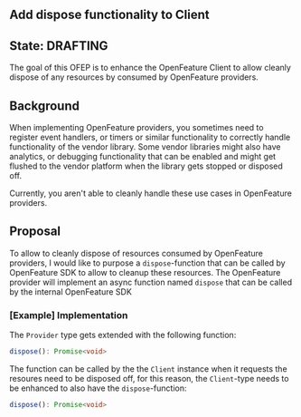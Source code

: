 ## Add dispose functionality to Client

## State: DRAFTING

The goal of this OFEP is to enhance the OpenFeature Client to allow cleanly dispose of any resources by consumed by OpenFeature providers.

## Background

When implementing OpenFeature providers, you sometimes need to register event handlers, or timers or similar functionality to
correctly handle functionality of the vendor library. Some vendor libraries might also have analytics, or debugging functionality
that can be enabled and might get flushed to the vendor platform when the library gets stopped or disposed off.

Currently, you aren't able to cleanly handle these use cases in OpenFeature providers.

## Proposal

To allow to cleanly dispose of resources consumed by OpenFeature providers, I would like to purpose a `dispose`-function that
can be called by OpenFeature SDK to allow to cleanup these resources. The OpenFeature provider will implement an async function
named `dispose` that can be called by the internal OpenFeature SDK
 
### [Example] Implementation

The `Provider` type gets extended with the following function:

```typescript
dispose(): Promise<void>
```

The function can be called by the the `Client` instance when it requests the resoures need to be disposed off, for this reason, 
the `Client`-type needs to be enhanced to also have the `dispose`-function:

```typescript
dispose(): Promise<void>
```
